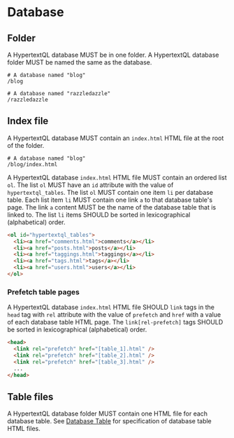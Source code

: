# Database

## Folder

A HypertextQL database MUST be in one folder.
A HypertextQL database folder MUST be named the same as the database.

```
# A database named "blog"
/blog

# A database named "razzledazzle"
/razzledazzle
```

## Index file

A HypertextQL database MUST contain an `index.html` HTML file at the root of the folder.

```
# A database named "blog"
/blog/index.html
```

A HypertextQL database `index.html` HTML file MUST contain an ordered list `ol`.
The list `ol` MUST have an `id` attribute with the value of `hypertextql_tables`.
The list `ol` MUST contain one item `li` per database table.
Each list item `li` MUST contain one link `a` to that database table's page.
The link `a` content MUST be the name of the database table that is linked to.
The list `li` items SHOULD be sorted in lexicographical (alphabetical) order.

```html
<ol id="hypertextql_tables">
  <li><a href="comments.html">comments</a></li>
  <li><a href="posts.html">posts</a></li>
  <li><a href="taggings.html">taggings</a></li>
  <li><a href="tags.html">tags</a></li>
  <li><a href="users.html">users</a></li>
</ol>
```

### Prefetch table pages

A HypertextQL database `index.html` HTML file SHOULD `link` tags in the `head` tag with `rel` attribute with the value of `prefetch` and `href` with a value of each database table HTML page.
The `link[rel-prefetch]` tags SHOULD be sorted in lexicographical (alphabetical) order.

```html
<head>
  <link rel="prefetch" href="[table_1].html" />
  <link rel="prefetch" href="[table_2].html" />
  <link rel="prefetch" href="[table_3].html" />
  ...
</head>
```

## Table files

A HypertextQL database folder MUST contain one HTML file for each database table.
See [Database Table](table.md) for specification of database table HTML files.
